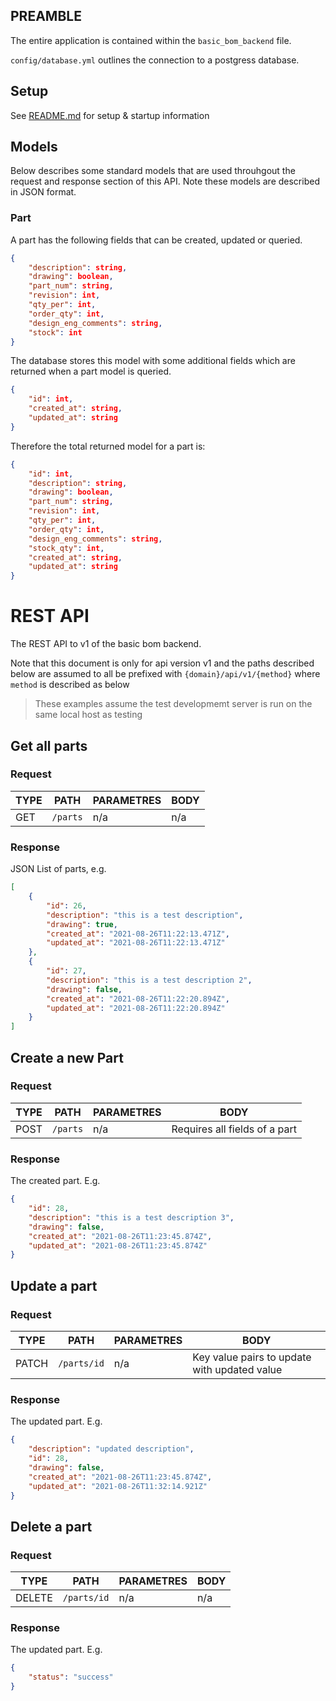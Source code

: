 ## PREAMBLE

The entire application is contained within the `basic_bom_backend` file.

`config/database.yml` outlines the connection to a postgress database.

## Setup
See [README.md](README.md) for setup & startup information

## Models
Below describes some standard models that are used throuhgout the request and response section of this API. Note these models are described in JSON format.

### Part
A part has the following fields that can be created, updated or queried.
```JSON
{
    "description": string,
    "drawing": boolean,
    "part_num": string,
    "revision": int,
    "qty_per": int,
    "order_qty": int,
    "design_eng_comments": string,
    "stock": int
}
```
The database stores this model with some additional fields which are returned when a part model is queried.
``` JSON
{
    "id": int,
    "created_at": string,
    "updated_at": string
}
```
Therefore the total returned model for a part is:
```JSON
{
    "id": int,
    "description": string,
    "drawing": boolean,
    "part_num": string,
    "revision": int,
    "qty_per": int,
    "order_qty": int,
    "design_eng_comments": string,
    "stock_qty": int,
    "created_at": string,
    "updated_at": string
}
```

# REST API

The REST API to v1 of the basic bom backend.

Note that this document is only for api version v1 and the paths described below are assumed to all be prefixed with `{domain}/api/v1/{method}` where `method` is described as below

> These examples assume the test developmemt server is run on the same local host as testing

## Get all parts

### Request

|TYPE|PATH|PARAMETRES|BODY|
|----|----|----------|----|
|GET|`/parts`|n/a|n/a|


### Response
JSON List of parts, e.g.
```JSON
[
    {
        "id": 26,
        "description": "this is a test description",
        "drawing": true,
        "created_at": "2021-08-26T11:22:13.471Z",
        "updated_at": "2021-08-26T11:22:13.471Z"
    },
    {
        "id": 27,
        "description": "this is a test description 2",
        "drawing": false,
        "created_at": "2021-08-26T11:22:20.894Z",
        "updated_at": "2021-08-26T11:22:20.894Z"
    }
]

```

## Create a new Part

### Request

|TYPE|PATH|PARAMETRES|BODY|
|----|----|----------|----|
|POST|`/parts`|n/a| Requires all fields of a part|


### Response
The created part. E.g.
```JSON
{
    "id": 28,
    "description": "this is a test description 3",
    "drawing": false,
    "created_at": "2021-08-26T11:23:45.874Z",
    "updated_at": "2021-08-26T11:23:45.874Z"
}
```
## Update a part

### Request

|TYPE|PATH|PARAMETRES|BODY|
|----|----|----------|----|
|PATCH|`/parts/id`|n/a| Key value pairs to update with updated value |


### Response
The updated part. E.g.
```JSON
{
    "description": "updated description",
    "id": 28,
    "drawing": false,
    "created_at": "2021-08-26T11:23:45.874Z",
    "updated_at": "2021-08-26T11:32:14.921Z"
}
```

## Delete a part

### Request

|TYPE|PATH|PARAMETRES|BODY|
|----|----|----------|----|
|DELETE|`/parts/id`|n/a| n/a |


### Response
The updated part. E.g.
```JSON
{
    "status": "success"
}
```